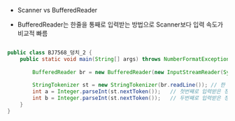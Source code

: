 * Scanner vs BufferedReader
- BufferedReader는 한줄을 통째로 입력받는 방법으로 Scanner보다 입력 속도가 비교적 빠름

```java

public class BJ7568_덩치_2 {
	public static void main(String[] args) throws NumberFormatException, IOException {
		
		BufferedReader br = new BufferedReader(new InputStreamReader(System.in));
		
		StringTokenizer st = new StringTokenizer(br.readLine()); // 한 줄을 읽고 공백을 기준으로 토큰화
		int a = Integer.parseInt(st.nextToken());	// 첫번째로 입력받은 정수
		int b = Integer.parseInt(st.nextToken());	// 두번째로 입력받은 정수
	}
}
```